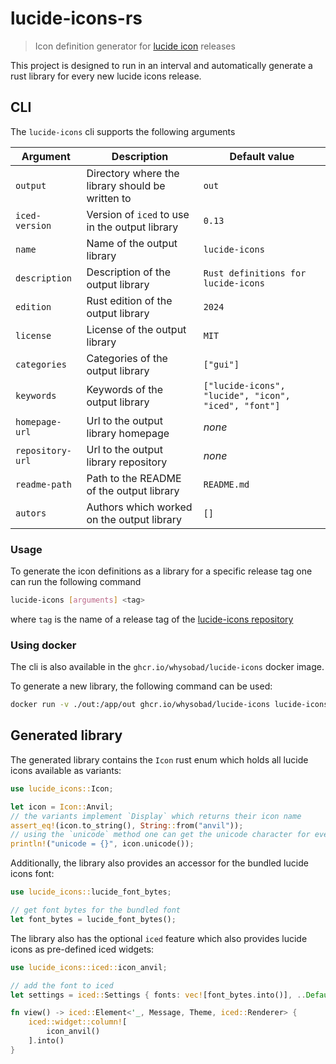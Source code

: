 # lucide-icons-rs

> Icon definition generator for [lucide icon](https://github.com/lucide-icons/lucide) releases

This project is designed to run in an interval and automatically generate a rust library for every new lucide icons release.

## CLI

The `lucide-icons` cli supports the following arguments

| Argument         | Description                                      | Default value                                        |
| ---------------- | ------------------------------------------------ | ---------------------------------------------------- |
| `output`         | Directory where the library should be written to | `out`                                                |
| `iced-version`   | Version of `iced` to use in the output library   | `0.13`                                               |
| `name`           | Name of the output library                       | `lucide-icons`                                       |
| `description`    | Description of the output library                | `Rust definitions for lucide-icons`                  |
| `edition`        | Rust edition of the output library               | `2024`                                               |
| `license`        | License of the output library                    | `MIT`                                                |
| `categories`     | Categories of the output library                 | `["gui"]`                                            |
| `keywords`       | Keywords of the output library                   | `["lucide-icons", "lucide", "icon", "iced", "font"]` |
| `homepage-url`   | Url to the output library homepage               | _none_                                               |
| `repository-url` | Url to the output library repository             | _none_                                               |
| `readme-path`    | Path to the README of the output library         | `README.md`                                          |
| `autors`         | Authors which worked on the output library       | `[]`                                                 |

### Usage

To generate the icon definitions as a library for a specific release tag one can run the following command

```bash
lucide-icons [arguments] <tag>
```

where `tag` is the name of a release tag of the [lucide-icons repository](https://github.com/lucide-icons/lucide)

### Using docker

The cli is also available in the `ghcr.io/whysobad/lucide-icons` docker image.

To generate a new library, the following command can be used:

```bash
docker run -v ./out:/app/out ghcr.io/whysobad/lucide-icons lucide-icons [arguments] <tag>
```

## Generated library

The generated library contains the `Icon` rust enum which holds all lucide icons available as variants:

```rust
use lucide_icons::Icon;

let icon = Icon::Anvil;
// the variants implement `Display` which returns their icon name
assert_eq!(icon.to_string(), String::from("anvil"));
// using the `unicode` method one can get the unicode character for every variant
println!("unicode = {}", icon.unicode());
```

Additionally, the library also provides an accessor for the bundled lucide icons font:

```rust
use lucide_icons::lucide_font_bytes;

// get font bytes for the bundled font
let font_bytes = lucide_font_bytes();
```

The library also has the optional `iced` feature which also provides lucide icons as pre-defined iced widgets:

```rust
use lucide_icons::iced::icon_anvil;

// add the font to iced
let settings = iced::Settings { fonts: vec![font_bytes.into()], ..Default::default() };

fn view() -> iced::Element<'_, Message, Theme, iced::Renderer> {
    iced::widget::column![
        icon_anvil()
    ].into()
}
```